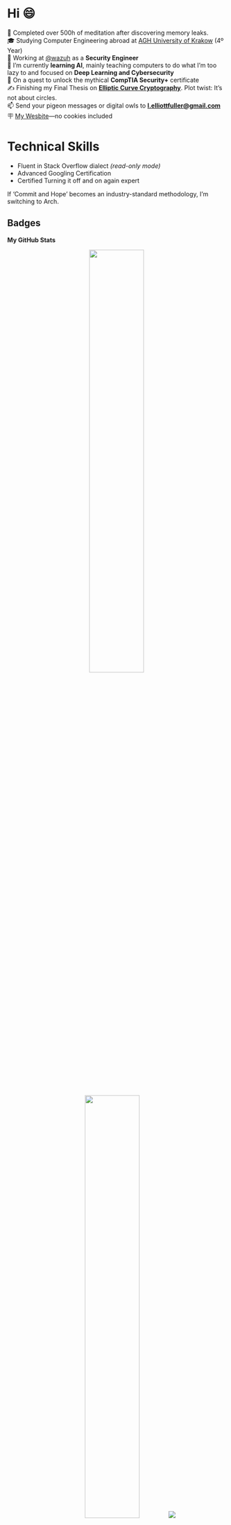 # Hi 😄

🧘 Completed over 500h of meditation after discovering memory leaks.<br>
:mortar_board: Studying Computer Engineering abroad at [AGH University of Krakow](https://www.agh.edu.pl/) (4º Year)<br>
🏢 Working at [@wazuh](https://github.com/wazuh) as a **Security Engineer**<br>
:seedling: I’m currently **learning AI**, mainly teaching computers to do what I’m too lazy to and focused on **Deep Learning and Cybersecurity**<br>
🔐 On a quest to unlock the mythical **CompTIA Security+** certificate<br>
✍️ Finishing my Final Thesis on [**Elliptic Curve Cryptography**](https://en.wikipedia.org/wiki/Elliptic-curve_cryptography). Plot twist: It’s not about circles.<br>
📫 Send your pigeon messages or digital owls to **l.elliottfuller@gmail.com**<br>
🪧 [My Wesbite](https://leonfullxr.github.io/MyWebsite/)—no cookies included<br>

# Technical Skills
* Fluent in Stack Overflow dialect *(read-only mode)*
* Advanced Googling Certification
* Certified Turning it off and on again expert

If ‘Commit and Hope’ becomes an industry-standard methodology, I’m switching to Arch.

## Badges

<b>My GitHub Stats</b>
<p align="center">
  <img height="50%" width="auto" src ="https://github-readme-stats.vercel.app/api?username=leonfullxr&show_icons=true&count_private=true&theme=darcula&hide_border=true&bg_color=00000000">
  <img height="50%" width="auto" src ="https://github-readme-stats.vercel.app/api/top-langs/?username=leonfullxr&layout=compact&hide_border=true&theme=darcula&bg_color=00000000&langs_count=6&hide=jupyter%20notebook,tex,css,php&exclude_repo=Pacman-AI">
  <img src ="https://github-readme-streak-stats.herokuapp.com?user=leonfullxr&theme=darcula&hide_border=true&background=FFFFFF00">
  <br>
  <img height="50%" width="auto" src ="https://github-readme-activity-graph.vercel.app/graph?username=leonfullxr&bg_color=0000000&color=2980b9&line=2980b9&point=27ae60&area_color=2980b9&area=true&hide_border=true">
  <br>
</p>
